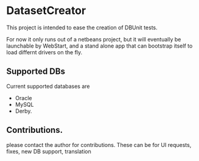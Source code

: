 DatasetCreator
==============

This project is intended to ease the creation of DBUnit tests.

For now it only runs out of a netbeans project, but it will eventually be launchable by WebStart, and a stand alone app that can bootstrap itself to load differnt drivers on the fly.

Supported DBs
------------
Current supported databases are
 - Oracle
 - MySQL
 - Derby.

Contributions.
--------------

please contact the author for contributions. These can be for UI requests, fixes, new DB support, translation


